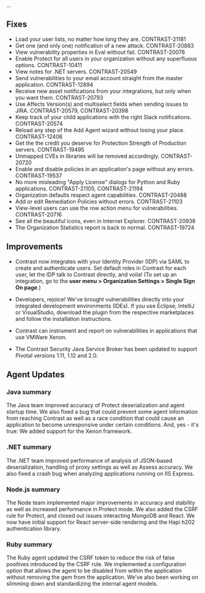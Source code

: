 <!--
title: "Contrast 3.4.9 - February 2018"
description: "Contrast 3.4.9 February 2018"
tags: "3.4.9 February Release Notes"
-->

...

## Fixes

* Load your user lists, no matter how long they are. CONTRAST-21181
* Get one (and only one) notification of a new attack. CONTRAST-20883
* View vulnerability properties in Eval without fail. CONTRAST-20076 
* Enable Protect for all users in your organization without any superfluous options. CONTRAST-10411 
* View notes for .NET servers. CONTRAST-20549
* Send vulnerabilities to your email account straight from the master application. CONTRAST-12894
* Receive new asset notifications from your integrations, but only when you want them. CONTRAST-20793
* Use Affects Version(s) and multiselect fields when sending issues to JIRA. CONTRAST-20579, CONTRAST-20398
* Keep track of your child applications with the right Slack notifications. CONTRAST-20574
* Reload any step of the Add Agent wizard without losing your place. CONTRAST-12406
* Get the the credit you deserve for Protection Strength of Production servers. CONTRAST-19495
* Unmapped CVEs in libraries will be removed accordingly. CONTRAST-20720
* Enable and disable policies in an application's page without any errors. CONTRAST-19537
* No more misleading "Apply License" dialogs for Python and Ruby applications. CONTRAST-21105, CONTRAST-21194
* Organization defaults respect agent capabilities. CONTRAST-20488
* Add or edit Remediation Policies without errors. CONTRAST-21103
* View-level users can use the row action menu for vulnerabilities. CONTRAST-20716
* See all the beautiful icons, even in Internet Explorer. CONTRAST-20938
* The Organization Statistics report is back to normal. CONTRAST-19724

## Improvements 

* Contrast now integrates with your Identity Provider (IDP) via SAML to create and authenticate users. Set default roles in Contrast for each user, let the IDP talk to Contrast directly, and voila! (To set up an integration, go to the **user menu > Organization Settings > Single Sign On page**.) 

* Developers, rejoice! We've brought vulnerabilities directly into your integrated development environments (IDEs). If you use Eclipse, IntelliJ or VisualStudio, download the plugin from the respective marketplaces and follow the installation instructions.

* Contrast can instrument and report on vulnerabilities in applications that use VMWare Xenon.

* The Contrast Security Java Service Broker has been updated to support Pivotal versions 1.11, 1.12 and 2.0.


## Agent Updates

### Java summary 

The Java team improved accuracy of Protect deserialization and agent startup time. We also fixed a bug that could prevent some agent information from reaching Contrast as well as a race condition that could cause an application to become unresponsive under certain conditions. And, yes - it's true: We added support for the Xenon framework. 

### .NET summary 

The .NET team improved performance of analysis of JSON-based deserialization, handling of proxy settings as well as Assess accuracy. We also fixed a crash bug when analyzing applications running on IIS Express. 

### Node.js summary 

The Node team implemented major improvements in accuracy and stability as well as increased performance in Protect mode. We also added the CSRF rule for Protect, and closed out issues interacting MongoDB and React. We now have initial support for React server-side rendering and the Hapi h202 authentication library.

### Ruby summary 

The Ruby agent updated the CSRF token to reduce the risk of false positives introduced by the CSRF rule. We implemented a configuration option that allows the agent to be disabled from within the application without removing the gem from the application.  We’ve also been working on slimming down and standardizing the internal agent models.


